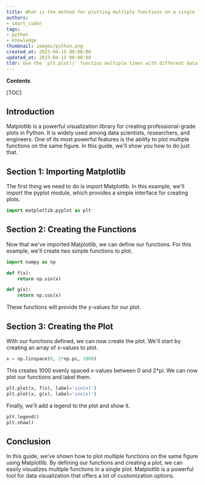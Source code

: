 ```yaml
---
title: What is the method for plotting multiple functions on a single figure in matplotlib?
authors:
- smart_coder
tags:
- python
- knowledge
thumbnail: images/python.png
created_at: 2023-04-15 00:00:00
updated_at: 2023-04-15 00:00:00
tldr: Use the `plt.plot()` function multiple times with different data for each function, followed by `plt.show()` to display the figure.
---
```


**Contents**

[TOC]

## Introduction

Matplotlib is a powerful visualization library for creating professional-grade plots in Python. It is widely used among data scientists, researchers, and engineers. One of its most powerful features is the ability to plot multiple functions on the same figure. In this guide, we'll show you how to do just that.

## Section 1: Importing Matplotlib

The first thing we need to do is import Matplotlib. In this example, we'll import the pyplot module, which provides a simple interface for creating plots.

```python
import matplotlib.pyplot as plt
```

## Section 2: Creating the Functions

Now that we've imported Matplotlib, we can define our functions. For this example, we'll create two simple functions to plot.

```python
import numpy as np

def f(x):
    return np.sin(x)

def g(x):
    return np.cos(x)
```

These functions will provide the y-values for our plot.

## Section 3: Creating the Plot

With our functions defined, we can now create the plot. We'll start by creating an array of x-values to plot.

```python
x = np.linspace(0, 2*np.pi, 1000)
```

This creates 1000 evenly spaced x-values between 0 and 2*pi. We can now plot our functions and label them.

```python
plt.plot(x, f(x), label='sin(x)')
plt.plot(x, g(x), label='cos(x)')
```

Finally, we'll add a legend to the plot and show it.

```python
plt.legend()
plt.show()
```

## Conclusion

In this guide, we've shown how to plot multiple functions on the same figure using Matplotlib. By defining our functions and creating a plot, we can easily visualizes multiple functions in a single plot. Matplotlib is a powerful tool for data visualization that offers a lot of customization options.
